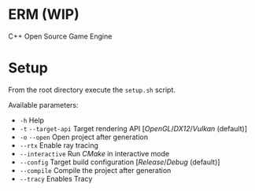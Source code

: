 # ERM (WIP)
C++ Open Source Game Engine

# Setup
From the root directory execute the `setup.sh` script.

Available parameters:
- `-h`                  Help
- `-t` `--target-api`   Target rendering API [*OpenGL*/*DX12*/*Vulkan* (default)]
- `-o` `--open`         Open project after generation
- `--rtx`               Enable ray tracing
- `--interactive`       Run *CMake* in interactive mode
- `--config`            Target build configuration [*Release*/*Debug* (default)]
- `--compile`           Compile the project after generation
- `--tracy`             Enables Tracy
